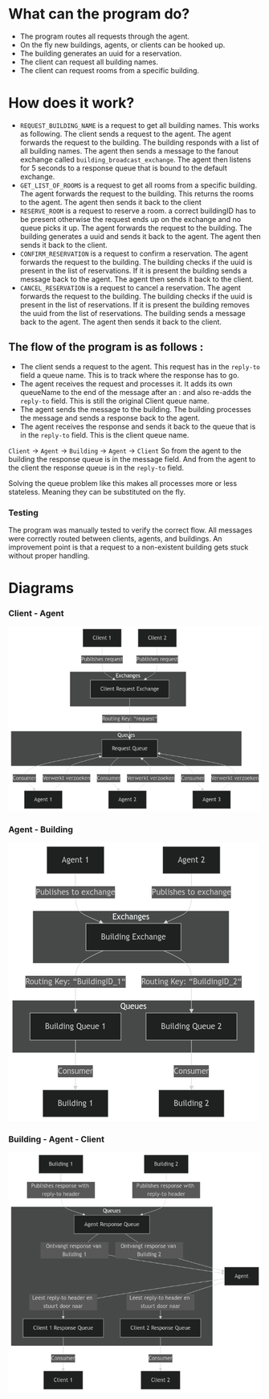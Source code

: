 # What can the program do?
 - The program routes all requests through the agent.
 - On the fly new buildings, agents, or clients can be hooked up.
 - The building generates an uuid for a reservation.
 - The client can request all building names.
 - The client can request rooms from a specific building.

# How does it work?
- ``REQUEST_BUILDING_NAME`` is a request to get all building names.
This works as following. The client sends a request to the agent. The agent forwards the request to the building. The building responds with a list of all building names. The agent then sends a message to the fanout exchange called ``building_broadcast_exchange``. The agent then listens for 5 seconds to a response queue that is bound to the default exchange.
- ``GET_LIST_OF_ROOMS`` is a request to get all rooms from a specific building. The agent forwards the request to the building. This returns the rooms to the agent. The agent then sends it back to the client
- ``RESERVE_ROOM`` is a request to reserve a room. a correct buildingID has to be present otherwise the request ends up on the exchange and no queue picks it up. The agent forwards the request to the building. The building generates a uuid and sends it back to the agent. The agent then sends it back to the client.
- ``CONFIRM_RESERVATION`` is a request to confirm a reservation. The agent forwards the request to the building. The building checks if the uuid is present in the list of reservations. If it is present the building sends a message back to the agent. The agent then sends it back to the client.
- ``CANCEL_RESERVATION`` is a request to cancel a reservation. The agent forwards the request to the building. The building checks if the uuid is present in the list of reservations. If it is present the building removes the uuid from the list of reservations. The building sends a message back to the agent. The agent then sends it back to the client.

## The flow of the program is as follows : 
- The client sends a request to the agent. This request has in the ``reply-to`` field a queue name. This is to track where the response has to go.
- The agent receives the request and processes it. It adds its own queueName to the end of the message after an : and also re-adds the ``reply-to`` field. This is still the original Client queue name.
- The agent sends the message to the building. The building processes the message and sends a response back to the agent.
- The agent receives the response and sends it back to the queue that is in the ``reply-to`` field. This is the client queue name.

``Client`` -> ``Agent`` -> ``Building`` -> ``Agent`` -> ``Client``
So from the agent to the building the response queue is in the message field.
And from the agent to the client the response queue is in the ``reply-to`` field.


Solving the queue problem like this makes all processes more or less stateless. Meaning they can be substituted on the fly.
### Testing
The program was manually tested to verify the correct flow. All messages were correctly routed between clients, agents, and buildings. An improvement point is that a request to a non-existent building gets stuck without proper handling.

# Diagrams
### Client - Agent
![Client - Agent](./docs/Client_Agent.png)
### Agent - Building
![Agent - Building](./docs/Agent_Building.png)
### Building - Agent - Client
![Building - Agent - Client](./docs/Building_Agent_Client.png)
